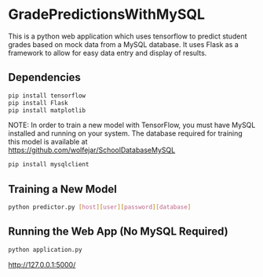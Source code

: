 # GradePredictionsWithMySQL  
This is a python web application which uses tensorflow to predict student grades based on mock data from a MySQL database.
It uses Flask as a framework to allow for easy data entry and display of results.

## Dependencies
```bash
pip install tensorflow  
pip install Flask  
pip install matplotlib
```
NOTE: In order to train a new model with TensorFlow, you must have MySQL installed and running on your system. The database required for training this model is available at
https://github.com/wolfejar/SchoolDatabaseMySQL

```bash
pip install mysqlclient
```

## Training a New Model

```bash
python predictor.py [host][user][password][database]
```

## Running the Web App (No MySQL Required)

```bash
python application.py
```

http://127.0.0.1:5000/
